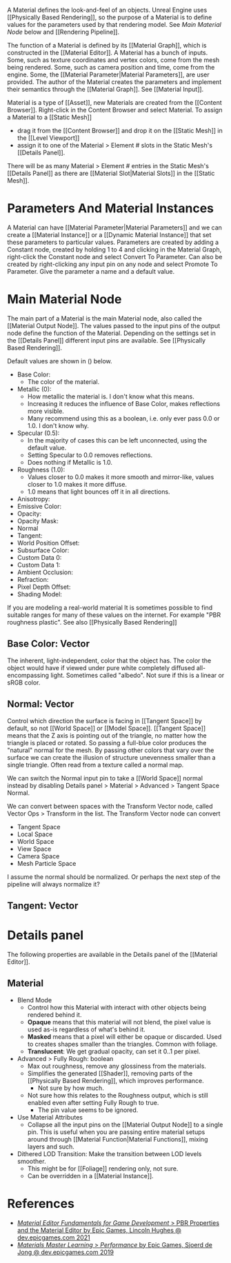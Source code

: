 A Material defines the look-and-feel of an objects.
Unreal Engine uses [[Physically Based Rendering]], so the purpose of a Material is to define values for the parameters used by that rendering model.
See _Main Material Node_ below and [[Rendering Pipeline]].

The function of a Material is defined by its [[Material Graph]], which is constructed in the [[Material Editor]].
A Material has a bunch of inputs.
Some, such as texture coordinates and vertex colors, come from the mesh being rendered.
Some, such as camera position and time, come from the engine.
Some, the [[Material Parameter|Material Parameters]], are user provided.
The author of the Material creates the parameters and implement their semantics through the [[Material Graph]].
See [[Material Input]].

Material is a type of [[Asset]], new Materials are created from the [[Content Browser]].
Right-click in the Content Browser and select Material.
To assign a Material to a [[Static Mesh]]
- drag it from the [[Content Browser]] and drop it on the [[Static Mesh]] in the [[Level Viewport]]
- assign it to one of the Material > Element # slots in the Static Mesh's [[Details Panel]].

There will be as many Material > Element # entries in the Static Mesh's [[Details Panel]] as there are [[Material Slot|Material Slots]] in the [[Static Mesh]].


# Parameters And Material Instances

A Material can have [[Material Parameter|Material Parameters]] and we can create a [[Material Instance]] or a [[Dynamic Material Instance]] that set these parameters to particular values.
Parameters are created by adding a Constant node, created by holding 1 to 4 and clicking in the Material Graph, right-click the Constant node and select Convert To Parameter.
Can also be created by right-clicking any input pin on any node and select Promote To Parameter.
Give the parameter a name and a default value.


# Main Material Node

The main part of a Material is the main Material node, also called the [[Material Output Node]].
The values passed to the input pins of the output node define the function of the Material.
Depending on the settings set in the [[Details Panel]] different input pins are available.
See [[Physically Based Rendering]].

Default values are shown in () below.

- Base Color:
	- The color of the material.
- Metallic (0):
	- How metallic the material is. I don't know what this means.
	- Increasing it reduces the influence of Base Color, makes reflections more visible.
	- Many recommend using this as a boolean, i.e. only ever pass 0.0 or 1.0. I don't know why.
- Specular (0.5):
	- In the majority of cases this can be left unconnected, using the default value.
	- Setting Specular to 0.0 removes reflections.
	- Does nothing if Metallic is 1.0.
- Roughness (1.0):
	- Values closer to 0.0 makes it more smooth and mirror-like, values closer to 1.0 makes it more diffuse.
	- 1.0 means that light bounces off it in all directions.
- Anisotropy:
- Emissive Color:
- Opacity:
- Opacity Mask:
- Normal
- Tangent:
- World Position Offset:
- Subsurface Color:
- Custom Data 0:
- Custom Data 1:
- Ambient Occlusion:
- Refraction:
- Pixel Depth Offset:
- Shading Model:


If you are modeling a real-world material It is sometimes possible to find suitable ranges for many of these values on the internet.
For example "PBR roughness plastic".
See also [[Physically Based Rendering]]


## Base Color: Vector

The inherent, light-independent, color that the object has.
The color the object would have if viewed under pure white completely diffused all-encompassing light.
Sometimes called "albedo".
Not sure if this is a linear or sRGB color.


## Normal: Vector

Control which direction the surface is facing in [[Tangent Space]] by default, so not [[World Space]] or [[Model Space]].
[[Tangent Space]] means that the Z axis is pointing out of the triangle, no matter how the triangle is placed or rotated.
So passing a full-blue color produces the "natural" normal for the mesh.
By passing other colors that vary over the surface we can create the illusion of structure unevenness smaller than a single triangle.
Often read from a texture called a normal map.

We can switch the Normal input pin to take a [[World Space]] normal instead by disabling Details panel > Material > Advanced > Tangent Space Normal.

We can convert between spaces with the Transform Vector node, called Vector Ops > Transform in the list.
The Transform Vector node can convert
- Tangent Space
- Local Space
- World Space
- View Space
- Camera Space
- Mesh Particle Space

I assume the normal should be normalized.
Or perhaps the next step of the pipeline will always normalize it?


## Tangent: Vector


# Details panel
The following properties are available in the Details panel of the [[Material Editor]].

## Material
- Blend Mode
	- Control how this Material with interact with other objects being rendered behind it.
	- **Opaque** means that this material will not blend, the pixel value is used as-is regardless of what's behind it.
	- **Masked** means that a pixel will either be opaque or discarded. Used to creates shapes smaller than the triangles. Common with foliage.
	- **Translucent**: We get gradual opacity, can set it 0..1 per pixel.
- Advanced > Fully Rough: boolean
	- Max out roughness, remove any glossiness from the materials.
	- Simplifies the generated [[Shader]], removing parts of the [[Physically Based Rendering]], which improves performance.
		- Not sure by how much.
	- Not sure how this relates to the Roughness output, which is still enabled even after setting Fully Rough to true.
		- The pin value seems to be ignored.
- Use Material Attributes
	- Collapse all the input pins on the [[Material Output Node]] to a single pin. This is useful when you are passing entire material setups around through [[Material Function|Material Functions]], mixing layers and such.
- Dithered LOD Transition: Make the transition between LOD levels smoother.
	- This might be for [[Foliage]] rendering only, not sure.
	- Can be overridden in a [[Material Instance]].


# References

- [_Material Editor Fundamentals for Game Development_ > PBR Properties and the Material Editor by Epic Games, Lincoln Hughes @ dev.epicgames.com 2021](https://dev.epicgames.com/community/learning/courses/pm/unreal-engine-material-editor-fundamentals-for-game-development/PZb/unreal-engine-pbr-properties-and-the-material-editor)
- [_Materials Master Learning_ > _Performance_ by Epic Games, Sjoerd de Jong @ dev.epicgames.com 2019](https://dev.epicgames.com/community/learning/courses/2dy/unreal-engine-materials-master-learning/oJjW/unreal-engine-performance)


